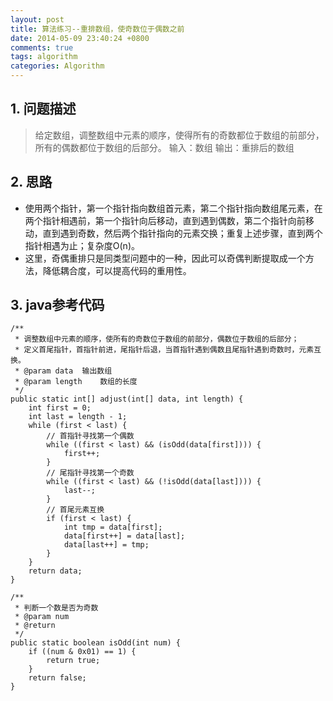 ```yaml
---
layout: post
title: 算法练习--重排数组，使奇数位于偶数之前
date: 2014-05-09 23:40:24 +0800
comments: true
tags: algorithm
categories: Algorithm
---
```


## 1. 问题描述

> 给定数组，调整数组中元素的顺序，使得所有的奇数都位于数组的前部分，所有的偶数都位于数组的后部分。
输入：数组
输出：重排后的数组

## 2. 思路

- 使用两个指针，第一个指针指向数组首元素，第二个指针指向数组尾元素，在两个指针相遇前，第一个指针向后移动，直到遇到偶数，第二个指针向前移动，直到遇到奇数，然后两个指针指向的元素交换；重复上述步骤，直到两个指针相遇为止；复杂度O(n)。
- 这里，奇偶重排只是同类型问题中的一种，因此可以奇偶判断提取成一个方法，降低耦合度，可以提高代码的重用性。

## 3. java参考代码

	/**
     * 调整数组中元素的顺序，使所有的奇数位于数组的前部分，偶数位于数组的后部分；
     * 定义首尾指针，首指针前进，尾指针后退，当首指针遇到偶数且尾指针遇到奇数时，元素互换。
	 * @param data  输出数组
	 * @param length    数组的长度
	 */
	public static int[] adjust(int[] data, int length) {
		int first = 0;
		int last = length - 1;
		while (first < last) {
			// 首指针寻找第一个偶数
			while ((first < last) && (isOdd(data[first]))) {
				first++;
			}
			// 尾指针寻找第一个奇数
			while ((first < last) && (!isOdd(data[last]))) {
				last--;
			}
			// 首尾元素互换
			if (first < last) {
				int tmp = data[first];
				data[first++] = data[last];
				data[last++] = tmp;
			}
		}
        return data;
	}

    /**
     * 判断一个数是否为奇数
     * @param num
     * @return
     */
	public static boolean isOdd(int num) {
		if ((num & 0x01) == 1) {
			return true;
		}
		return false;
	}
